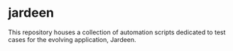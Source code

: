 # jardeen
This repository houses a collection of automation scripts dedicated to test cases for the evolving application, Jardeen.
